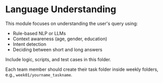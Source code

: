 # Language Understanding

This module focuses on understanding the user's query using:
- Rule-based NLP or LLMs
- Context awareness (age, gender, education)
- Intent detection
- Deciding between short and long answers

Include logic, scripts, and test cases in this folder.

Each team member should create their task folder inside weekly folders, e.g., `week01/yourname_taskname`.